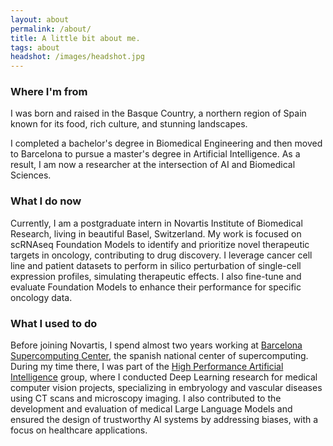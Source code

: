 ```yaml
---
layout: about
permalink: /about/
title: A little bit about me.
tags: about
headshot: /images/headshot.jpg
---
```


### Where I'm from

I was born and raised in the Basque Country, a northern region of Spain known for its food, rich culture, and stunning landscapes.

I completed a bachelor's degree in Biomedical Engineering and then moved to Barcelona to pursue a master's degree in Artificial Intelligence. As a result, I am now a researcher at the intersection of AI and Biomedical Sciences.

### What I do now

Currently, I am a postgraduate intern in Novartis Institute of Biomedical Research, living in beautiful Basel, Switzerland. My work is focused on scRNAseq Foundation Models to identify and prioritize novel therapeutic
targets in oncology, contributing to drug discovery. I leverage cancer cell line and patient datasets to perform in silico perturbation of single-cell expression profiles, simulating therapeutic effects. I also fine-tune and evaluate Foundation Models to enhance their performance for specific oncology data.


### What I used to do

Before joining Novartis, I spend almost two years working at [Barcelona Supercomputing Center](https://www.bsc.es), the spanish national center of supercomputing. During my time there, I was part of the [High Performance Artificial Intelligence](https://hpai.bsc.es/) group, where I conducted Deep Learning research for medical computer vision projects, specializing in embryology and vascular diseases using CT scans and microscopy imaging. I also contributed to the development and evaluation of medical Large Language Models and ensured the design of trustworthy AI systems by addressing biases, with a focus on healthcare applications.


